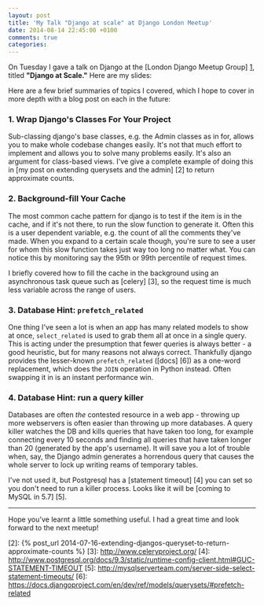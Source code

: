 ```yaml
---
layout: post
title: 'My Talk "Django at scale" at Django London Meetup'
date: 2014-08-14 22:45:00 +0100
comments: true
categories:
---
```


On Tuesday I gave a talk on Django at the [London Django Meetup Group] [1],
titled **"Django at Scale."** Here are my slides:


<script async class="speakerdeck-embed"
        data-id="f77b6e5005ae01325f2a260042d52cda"
        data-ratio="1.29456384323641"
        src="//speakerdeck.com/assets/embed.js"></script>


Here are a few brief summaries of topics I covered, which I hope to cover in
more depth with a blog post on each in the future:


### 1. Wrap Django's Classes For Your Project

Sub-classing django's base classes, e.g. the Admin classes as in for, allows
you to make whole codebase changes easily. It's not that much effort to
implement and allows you to solve many problems easily. It's also an argument
for class-based views. I've give a complete example of doing this in [my post
on extending querysets and the admin] [2] to return approximate counts.


### 2. Background-fill Your Cache

The most common cache pattern for django is to test if the item is in the
cache, and if it's not there, to run the slow function to generate it. Often
this is a user dependent variable, e.g. the count of all the comments they've
made. When you expand to a certain scale though, you're sure to see a user for
whom this slow function takes just way too long no matter what. You can notice
this by monitoring say the 95th or 99th percentile of request times.


I briefly covered how to fill the cache in the background using an asynchronous
task queue such as [celery] [3], so the request time is much less variable
across the range of users.


### 3. Database Hint: `prefetch_related`

One thing I've seen a lot is when an app has many related models to show at
once, `select_related` is used to grab them all at once in a single query. This
is acting under the presumption that fewer queries is always better - a good
heuristic, but for many reasons not always correct. Thankfully django provides
the lesser-known `prefetch_related` ([docs] [6]) as a one-word replacement,
which does the `JOIN` operation in Python instead. Often swapping it in is an
instant performance win.


### 4. Database Hint: run a query killer

Databases are often *the* contested resource in a web app - throwing up more
webservers is often easier than throwing up more databases. A query killer
watches the DB and kills queries that have taken too long, for example
connecting every 10 seconds and finding all queries that have taken longer than
20 (generated by the app's username). It will save you a lot of trouble when,
say, the Django admin generates a horrendous query that causes the whole server
to lock up writing reams of temporary tables.

I've not used it, but Postgresql has a [statement timeout] [4] you can set so
you don't need to run a killer process. Looks like it will be [coming to MySQL
in 5.7] [5].


---


Hope you've learnt a little something useful. I had a great time and look
forward to the next meetup!


[1]: http://www.meetup.com/The-London-Django-Meetup-Group/
[2]: {% post_url 2014-07-16-extending-djangos-queryset-to-return-approximate-counts %}
[3]: http://www.celeryproject.org/
[4]: http://www.postgresql.org/docs/9.3/static/runtime-config-client.html#GUC-STATEMENT-TIMEOUT
[5]: http://mysqlserverteam.com/server-side-select-statement-timeouts/
[6]: https://docs.djangoproject.com/en/dev/ref/models/querysets/#prefetch-related
